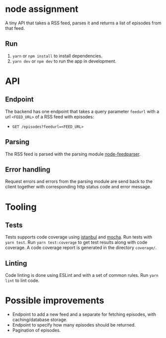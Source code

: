 # node assignment
A tiny API that takes a RSS feed, parses it and returns a list of episodes from that feed.

## Run
1. `yarn` or `npm install` to install dependencies.
3. `yarn dev` or `npm dev` to run the app in development.

# API
## Endpoint
The backend has one endpoint that takes a query parameter `feedurl` with a url `<FEED_URL>` of a RSS feed with episodes:

* `GET /episodes?feedurl=<FEED_URL>`

## Parsing
The RSS feed is parsed with the parsing module [node-feedparser](https://github.com/danmactough/node-feedparser).

## Error handling
Request errors and errors from the parsing module are send back to the client together with corresponding http status code and error message.

# Tooling
## Tests
Tests supports code coverage using [istanbul](https://github.com/gotwarlost/istanbul) and [mocha](https://github.com/mochajs/mocha). Run tests with `yarn test`. Run `yarn test:coverage` to get test results along with code coverage. A code coverage report is generated in the directory `coverage/`.

## Linting
Code linting is done using ESLint and with a set of common rules. Run `yarn lint` to lint code.

# Possible improvements
* Endpoint to add a new feed and a separate for fetching episodes, with caching/database storage.
* Endpoint to specify how many episodes should be returned.
* Pagination of episodes.
